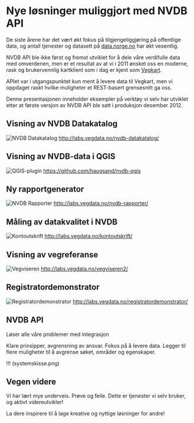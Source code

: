 # Nye løsninger muliggjort med NVDB API

De siste årene har det vært økt fokus på tilgjengeliggjøring på offentlige data, 
og antall tjenester og datasett på [data.norge.no](http://data.norge.no) har økt vesentlig. 

NVDB API ble ikke først og fremst utviklet for å dele våre verdifulle data med omverdenen, 
men er et resultat av at vi i 2011 ønsket oss en moderne, rask og brukervennlig kartklient 
som i dag er kjent som [Vegkart](http://www.vegkart.no).

APIet var i utgangspunktet kun ment å levere data til Vegkart, men vi oppdaget raskt 
hvilke muligheter et REST-basert grensesnitt ga oss.

Denne presentasjonen inneholder eksempler på verktøy vi selv har utviklet etter 
at første versjon av NVDB API ble satt i produksjon desember 2012. 


## Visning av NVDB Datakatalog

![NVDB Datakatalog](https://raw.githubusercontent.com/nvdb-vegdata/nvdb-utviklerkonferanse-2015/master/2.%20Nye%20løsninger/nvdbdatakatalog.png)
http://labs.vegdata.no/nvdb-datakatalog/

## Visning av NVDB-data i QGIS

![QGIS-plugin](https://raw.githubusercontent.com/nvdb-vegdata/nvdb-utviklerkonferanse-2015/master/2.%20Nye%20løsninger/qgis.png)
https://github.com/haugsand/nvdb-qgis

## Ny rapportgenerator

![NVDB Rapporter](https://raw.githubusercontent.com/nvdb-vegdata/nvdb-utviklerkonferanse-2015/master/2.%20Nye%20løsninger/nvdbrapporter.png)
http://labs.vegdata.no/nvdb-rapporter/

## Måling av datakvalitet i NVDB

![Kontoutskrift](https://raw.githubusercontent.com/nvdb-vegdata/nvdb-utviklerkonferanse-2015/master/2.%20Nye%20løsninger/kontoutskrift.png)
http://labs.vegdata.no/kontoutskrift/

## Visning av vegreferanse

![Vegviseren](https://raw.githubusercontent.com/nvdb-vegdata/nvdb-utviklerkonferanse-2015/master/2.%20Nye%20løsninger/vegviseren.png)
http://labs.vegdata.no/vegviseren2/

## Registratordemonstrator

![Registratordemonstrator](https://raw.githubusercontent.com/nvdb-vegdata/nvdb-utviklerkonferanse-2015/master/2.%20Nye%20løsninger/registratordemonstrator.png)
http://labs.vegdata.no/registratordemonstrator/

## NVDB API 

Løser alle våre problemer med integrasjon

Klare prinsipper, avgrensning av ansvar. Fokus på å levere data. Legger til flere muligheter til å avgrense søket, områder og egenskaper. 

!!! (systemskisse.png)


## Vegen videre

Vi har lært mye underveis. Prøve og feile. 
Dette er tjenester vi selv bruker, og aktivt videreutvikler!

La dere inspirere til å lage kreative og nyttige løsninger for andre!

